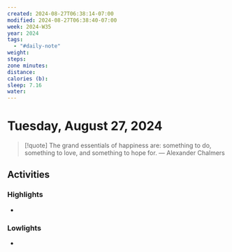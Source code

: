 ```yaml
---
created: 2024-08-27T06:38:14-07:00
modified: 2024-08-27T06:38:40-07:00
week: 2024-W35
year: 2024
tags:
  - "#daily-note"
weight: 
steps: 
zone minutes: 
distance: 
calories (b): 
sleep: 7.16
water: 
---
```

# Tuesday, August 27, 2024

> [!quote] The grand essentials of happiness are: something to do, something to love, and something to hope for.
> — Alexander Chalmers
## Activities

### Highlights
- 
### Lowlights
- 